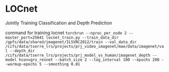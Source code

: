 # LOCnet
Jointly Training Classification and Depth Prediction

command for training locnet `torchrun --nproc_per_node 2 --master_port=25641 locnet_train.py --train_data_dir /gpfs/data/shared/imagenet/ILSVRC2012/train --val_data_dir /cifs/data/tserre_lrs/projects/prj_video_imagenet/mae/data/imagenet/val --depth_dir /cifs/data/tserre_lrs/projects/prj_model_vs_human/imagenet_depth --model hconvgru_resnet --batch_size 2 --log_interval 100 --epochs 200 --warmup-epochs 5 --smoothing 0.01`
